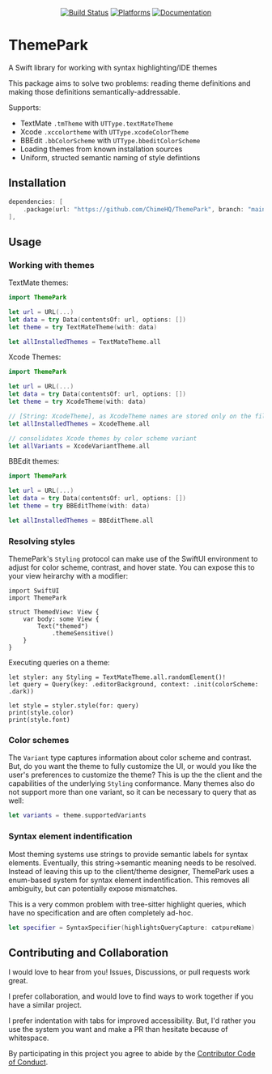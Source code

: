 <div align="center">

[![Build Status][build status badge]][build status]
[![Platforms][platforms badge]][platforms]
[![Documentation][documentation badge]][documentation]

</div>

# ThemePark
A Swift library for working with syntax highlighting/IDE themes

This package aims to solve two problems: reading theme definitions and making those definitions semantically-addressable.

Supports:

- TextMate `.tmTheme` with `UTType.textMateTheme`
- Xcode `.xccolortheme` with `UTType.xcodeColorTheme`
- BBEdit `.bbColorScheme` with `UTType.bbeditColorScheme`
- Loading themes from known installation sources
- Uniform, structed semantic naming of style defintions

## Installation

```swift
dependencies: [
    .package(url: "https://github.com/ChimeHQ/ThemePark", branch: "main")
],
```

## Usage

### Working with themes

TextMate themes:

```swift
import ThemePark

let url = URL(...)
let data = try Data(contentsOf: url, options: [])
let theme = try TextMateTheme(with: data)

let allInstalledThemes = TextMateTheme.all
```

Xcode Themes:

```swift
import ThemePark

let url = URL(...)
let data = try Data(contentsOf: url, options: [])
let theme = try XcodeTheme(with: data)

// [String: XcodeTheme], as XcodeTheme names are stored only on the file system
let allInstalledThemes = XcodeTheme.all

// consolidates Xcode themes by color scheme variant
let allVariants = XcodeVariantTheme.all
```

BBEdit themes:

```swift
import ThemePark

let url = URL(...)
let data = try Data(contentsOf: url, options: [])
let theme = try BBEditTheme(with: data)

let allInstalledThemes = BBEditTheme.all
```

### Resolving styles

ThemePark's `Styling` protocol can make use of the SwiftUI environment to adjust for color scheme, contrast, and hover state. You can expose this to your view heirarchy with a modifier:

```
import SwiftUI
import ThemePark

struct ThemedView: View {
    var body: some View {
        Text("themed")
            .themeSensitive()
    }
}
``` 

Executing queries on a theme:

```
let styler: any Styling = TextMateTheme.all.randomElement()!
let query = Query(key: .editorBackground, context: .init(colorScheme: .dark))

let style = styler.style(for: query)
print(style.color)
print(style.font)
```

### Color schemes

The `Variant` type captures information about color scheme and contrast. But, do you want the theme to fully customize the UI, or would you like the user's preferences to customize the theme? This is up the the client and the capabilities of the underlying `Styling` conformance. Many themes also do not support more than one variant, so it can be necessary to query that as well:

```swift
let variants = theme.supportedVariants
```

### Syntax element indentification

Most theming systems use strings to provide semantic labels for syntax elements. Eventually, this string->semantic meaning needs to be resolved. Instead of leaving this up to the client/theme designer, ThemePark uses a enum-based system for syntax element indentification. This removes all ambiguity, but can potentially expose mismatches.

This is a very common problem with tree-sitter highlight queries, which have no specification and are often completely ad-hoc.

```swift
let specifier = SyntaxSpecifier(highlightsQueryCapture: catpureName)
```

## Contributing and Collaboration

I would love to hear from you! Issues, Discussions, or pull requests work great.

I prefer collaboration, and would love to find ways to work together if you have a similar project.

I prefer indentation with tabs for improved accessibility. But, I'd rather you use the system you want and make a PR than hesitate because of whitespace.

By participating in this project you agree to abide by the [Contributor Code of Conduct](CODE_OF_CONDUCT.md).

[editorconfig]: https://editorconfig.org
[build status]: https://github.com/ChimeHQ/ThemePark/actions
[build status badge]: https://github.com/ChimeHQ/ThemePark/workflows/CI/badge.svg
[platforms]: https://swiftpackageindex.com/ChimeHQ/ThemePark
[platforms badge]: https://img.shields.io/endpoint?url=https%3A%2F%2Fswiftpackageindex.com%2Fapi%2Fpackages%2FChimeHQ%2FThemePark%2Fbadge%3Ftype%3Dplatforms
[documentation]: https://swiftpackageindex.com/ChimeHQ/ThemePark/main/documentation
[documentation badge]: https://img.shields.io/badge/Documentation-DocC-blue
